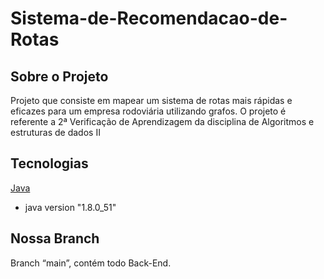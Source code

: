 # Sistema-de-Recomendacao-de-Rotas

## Sobre o Projeto
Projeto que consiste em mapear um sistema de rotas mais rápidas e eficazes para um empresa rodoviária utilizando grafos. 
 O projeto é referente a 2ª Verificação de Aprendizagem da disciplina de Algoritmos e estruturas de dados II

## Tecnologias
[Java](https://www.java.com/en/download/)
*   java version "1.8.0_51"

## Nossa Branch
Branch “main”, contém todo Back-End.

